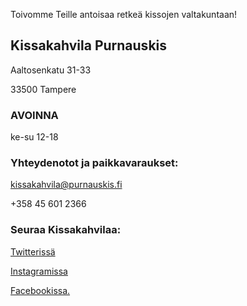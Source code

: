 Toivomme Teille antoisaa retkeä kissojen valtakuntaan!

## Kissakahvila Purnauskis

Aaltosenkatu 31-33

33500 Tampere

### AVOINNA

ke-su 12-18

### Yhteydenotot ja paikkavaraukset:

kissakahvila@purnauskis.fi

+358 45 601 2366

### Seuraa Kissakahvilaa:

[Twitterissä](http://twitter.com/Purnauskis)

[Instagramissa](http://instagram.com/purnauskis)

[Facebookissa.](http://www.facebook.com/KissakahvilaPurnauskis)
